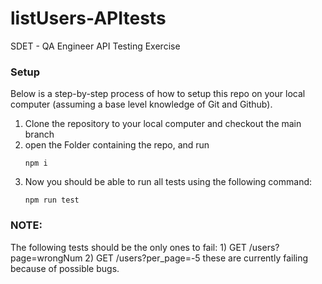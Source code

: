 # listUsers-APItests
SDET - QA Engineer API Testing Exercise

### Setup
Below is a step-by-step process of how to setup this repo on your local computer (assuming a base level knowledge of Git and Github).

1. Clone the repository to your local computer and checkout the main branch
2. open the Folder containing the repo, and run
	```
	npm i
	```
3. Now you should be able to run all tests using the following command: 
	```
	npm run test
	```
### NOTE:
The following tests should be the only ones to fail: 
    1) GET /users?page=wrongNum
    2) GET /users?per_page=-5
these are currently failing because of possible bugs. 